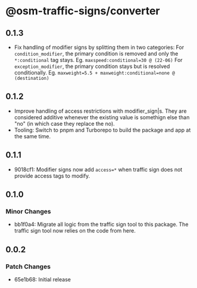 # @osm-traffic-signs/converter

## 0.1.3

- Fix handling of modifier signs by splitting them in two categories:
  For `condition_modifier`, the primary condition is removed and only the `*:conditional` tag stays. Eg. `maxspeed:conditional=30 @ (22-06)`
  For `exception_modifier`, the primary condition stays but is resolved conditionally. Eg. `maxweight=5.5 + maxweight:conditional=none @ (destination)`

## 0.1.2

- Improve handling of access restrictions with modifier_sign|s. They are considered additive whenever the existing value is somethign else than "no" (in which case they replace the no).
- Tooling: Switch to pnpm and Turborepo to build the package and app at the same time.

## 0.1.1

- 9018cf1: Modifier signs now add `access=*` when traffic sign does not provide access tags to modify.

## 0.1.0

### Minor Changes

- bb1f0a4: Migrate all logic from the traffic sign tool to this package. The traffic sign tool now relies on the code from here.

## 0.0.2

### Patch Changes

- 65e1b68: Initial release
